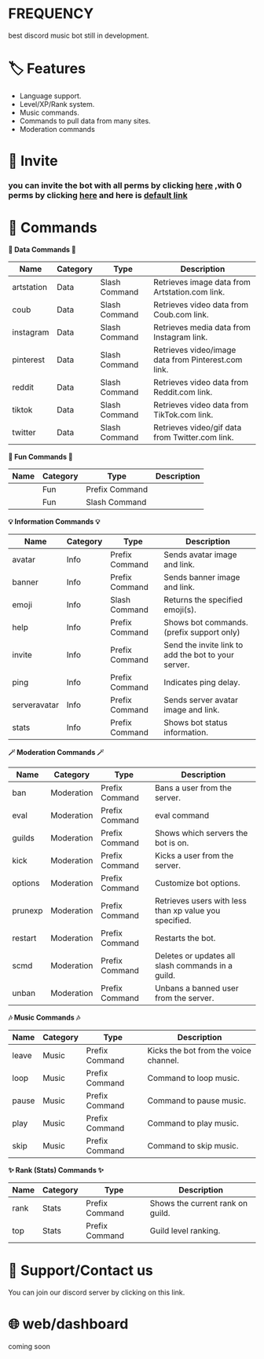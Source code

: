 # FREQUENCY
best discord music bot still in development.

# 🏷️ Features
- Language support.
- Level/XP/Rank system.
- Music commands.
- Commands to pull data from many sites.
- Moderation commands
# 🔗 Invite 
### you can invite the bot with all perms by clicking [here](https://discord.com/oauth2/authorize?client_id=1285596268932104264&permissions=2113268958&scope=bot%20applications.commands) ,with 0 perms by clicking [here](https://discord.com/oauth2/authorize?client_id=1285596268932104264&permissions=0&scope=bot%20applications.commands) and here is [default link](https://discord.com/oauth2/authorize?client_id=1285596268932104264)
# 📄 Commands

**💾 Data Commands 💾**

| Name          | Category      | Type              | Description   |
| ------------- | ------------- | ----------------- | ------------- |
| artstation    | Data          | Slash Command     | Retrieves image data from Artstation.com link.  |
| coub          | Data          | Slash Command     | Retrieves video data from Coub.com link. |
| instagram     | Data          | Slash Command     | Retrieves media data from Instagram link. |
| pinterest     | Data          | Slash Command     | Retrieves video/image data from Pinterest.com link. |
| reddit        | Data          | Slash Command     | Retrieves video data from Reddit.com link. |
| tiktok        | Data          | Slash Command     | Retrieves video data from TikTok.com link. |
| twitter       | Data          | Slash Command     | Retrieves video/gif data from Twitter.com link. |

**🤖 Fun Commands 🤖**

| Name          | Category      | Type              | Description   |
| ------------- | ------------- | ----------------- | ------------- |
|          | Fun           | Prefix Command    |   |
|         | Fun           | Slash Command     |  |

**💡 Information Commands 💡**

| Name          | Category      | Type              | Description   |
| ------------- | ------------- | ----------------- | ------------- |
| avatar        | Info          | Prefix Command    | Sends avatar image and link. |
| banner        | Info          | Prefix Command    | Sends banner image and link. |
| emoji         | Info          | Slash Command     | Returns the specified emoji(s). |
| help          | Info          | Prefix Command    | Shows bot commands. (prefix support only) |
| invite        | Info          | Prefix Command    | Send the invite link to add the bot to your server. |
| ping          | Info          | Prefix Command    | Indicates ping delay. |
| serveravatar  | Info          | Prefix Command    | Sends server avatar image and link. |
| stats         | Info          | Prefix Command    | Shows bot status information. |

**🪄 Moderation Commands 🪄**

| Name          | Category      | Type              | Description   |
| ------------- | ------------- | ----------------- | ------------- |
| ban           | Moderation    | Prefix Command    | Bans a user from the server. |
| eval          | Moderation    | Prefix Command    | eval command |
| guilds        | Moderation    | Prefix Command    | Shows which servers the bot is on. |
| kick          | Moderation    | Prefix Command    | Kicks a user from the server. |
| options       | Moderation    | Prefix Command    | Customize bot options. |
| prunexp       | Moderation    | Prefix Command    | Retrieves users with less than xp value you specified. |
| restart       | Moderation    | Prefix Command    | Restarts the bot. |
| scmd          | Moderation    | Prefix Command    | Deletes or updates all slash commands in a guild. |
| unban         | Moderation    | Prefix Command    | Unbans a banned user from the server. |

**🎶 Music Commands 🎶**

| Name          | Category      | Type              | Description   |
| ------------- | ------------- | ----------------- | ------------- |
| leave         | Music         | Prefix Command    | Kicks the bot from the voice channel. |
| loop          | Music         | Prefix Command    | Command to loop music. |
| pause         | Music         | Prefix Command    | Command to pause music. |
| play          | Music         | Prefix Command    | Command to play music. |
| skip          | Music         | Prefix Command    | Command to skip music. |

**✨ Rank (Stats) Commands ✨**

| Name          | Category      | Type              | Description   |
| ------------- | ------------- | ----------------- | ------------- |
| rank          | Stats         | Prefix Command    | Shows the current rank on guild. |
| top           | Stats         | Prefix Command    | Guild level ranking. |

# 🎫 Support/Contact us

You can join our discord server by clicking on this link.



# 🌐 web/dashboard 


coming soon

